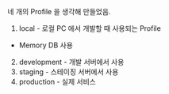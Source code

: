 네 개의 Profile 을 생각해 만들었음.

1. local - 로컬 PC 에서 개발할 때 사용되는 Profile 
 - Memory DB 사용
 
2. development - 개발 서버에서 사용
3. staging - 스테이징 서버에서 사용
4. production - 실제 서비스